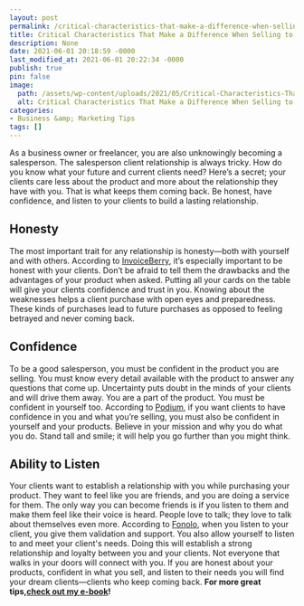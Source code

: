```yaml
---
layout: post
permalink: /critical-characteristics-that-make-a-difference-when-selling-to-your-clients/
title: Critical Characteristics That Make a Difference When Selling to Your Clients
description: None
date: 2021-06-01 20:18:59 -0000
last_modified_at: 2021-06-01 20:22:34 -0000
publish: true
pin: false
image:
  path: /assets/wp-content/uploads/2021/05/Critical-Characteristics-That-Make-a-Difference-When-Selling-to-Your-Customers.png
  alt: Critical Characteristics That Make a Difference When Selling to Your Customers
categories:
- Business &amp; Marketing Tips
tags: []
---
```

As a business owner or freelancer, you are also unknowingly becoming a salesperson. The salesperson client relationship is always tricky. How do you know what your future and current clients need? Here’s a secret; your clients care less about the product and more about the relationship they have with you. That is what keeps them coming back. Be honest, have confidence, and listen to your clients to build a lasting relationship.

## **Honesty**

The most important trait for any relationship is honesty—both with yourself and with others. According to [InvoiceBerry](https://www.invoiceberry.com/blog/honesty-when-speaking-to-customers/), it’s especially important to be honest with your clients. Don’t be afraid to tell them the drawbacks and the advantages of your product when asked. Putting all your cards on the table will give your clients confidence and trust in you. Knowing about the weaknesses helps a client purchase with open eyes and preparedness. These kinds of purchases lead to future purchases as opposed to feeling betrayed and never coming back.

## **Confidence**

To be a good salesperson, you must be confident in the product you are selling. You must know every detail available with the product to answer any questions that come up. Uncertainty puts doubt in the minds of your clients and will drive them away. You are a part of the product. You must be confident in yourself too. According to [Podium](https://www.podium.com/article/why-insurance-agents-fail/), if you want clients to have confidence in you and what you’re selling, you must also be confident in yourself and your products. Believe in your mission and why you do what you do. Stand tall and smile; it will help you go further than you might think.

## **Ability to Listen**

Your clients want to establish a relationship with you while purchasing your product. They want to feel like you are friends, and you are doing a service for them. The only way you can become friends is if you listen to them and make them feel like their voice is heard. People love to talk; they love to talk about themselves even more. According to [Fonolo](https://fonolo.com/blog/2018/04/why-active-listening-is-the-best-customer-service-skill/), when you listen to your client, you give them validation and support. You also allow yourself to listen to and meet your client's needs. Doing this will establish a strong relationship and loyalty between you and your clients. Not everyone that walks in your doors will connect with you. If you are honest about your products, confident in what you sell, and listen to their needs you will find your dream clients—clients who keep coming back. **For more great tips,**[**check out my e-book**](https://ebook.katebagoy.com/lto)**!**

